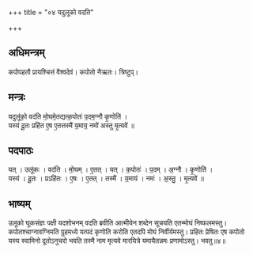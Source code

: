 +++
title = "०४ यदुलूको वदति"

+++
## अधिमन्त्रम्
कपोपहतौ प्रायश्चित्तं वैश्वदेवं। कपोतो नैऋतः। त्रिष्टुप्।

## मन्त्रः
यदुलू॑को॒ वद॑ति मो॒घमे॒तद्यत्क॒पोतः॑ प॒दम॒ग्नौ कृ॒णोति॑ ।  
यस्य॑ दू॒तः प्रहि॑त ए॒ष ए॒तत्तस्मै॑ य॒माय॒ नमो॑ अस्तु मृ॒त्यवे॑ ॥

## पदपाठः
यत् । उलू॑कः । वद॑ति । मो॒घम् । ए॒तत् । यत् । क॒पोतः॑ । प॒दम् । अ॒ग्नौ । कृ॒णोति॑ ।  
यस्य॑ । दू॒तः । प्रऽहि॑तः । ए॒षः । ए॒तत् । तस्मै॑ । य॒माय॑ । नमः॑ । अ॒स्तु॒ । मृ॒त्यवे॑ ॥

## भाष्यम्
उलूको घूकसंज्ञः पक्षी यदशोभनम् वदति ब्रवीति आत्मीयेन शब्देन सूचयति एतन्मोघं निष्फलमस्तु। कपोतश्चाग्नावग्निमति ग्रुहमध्ये यत्पदं कृणोति करोति एतदपि मोघं निर्वीर्यमस्तु। प्रहितः प्रेषितः एष कपोतो यस्य स्वामिनो दूतोऽनुचरो भवति तस्मै नाम मृत्यवे मारयित्रे यमायैतन्नमः प्रणामोऽस्तु। भवतु॥४॥